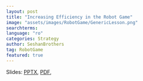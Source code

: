 ```yaml
---
layout: post
title: "Increasing Efficiency in the Robot Game"
image: "assets/images/RobotGame/GenericLesson.png"
searchterms:
language: "ro"
categories: Strategy
author: SeshanBrothers
tag: RobotGame
featured: true
---
```


Slides:
<a href="/translations/ro/RobotGame/SavingTime (rom).pptx">PPTX</a>,
<a href="/translations/ro/RobotGame/SavingTime (rom).pdf">PDF</a>,
